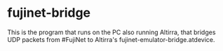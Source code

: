 # fujinet-bridge

This is the program that runs on the PC also running Altirra, that bridges UDP packets from #FujiNet to Altirra's fujinet-emulator-bridge.atdevice.

